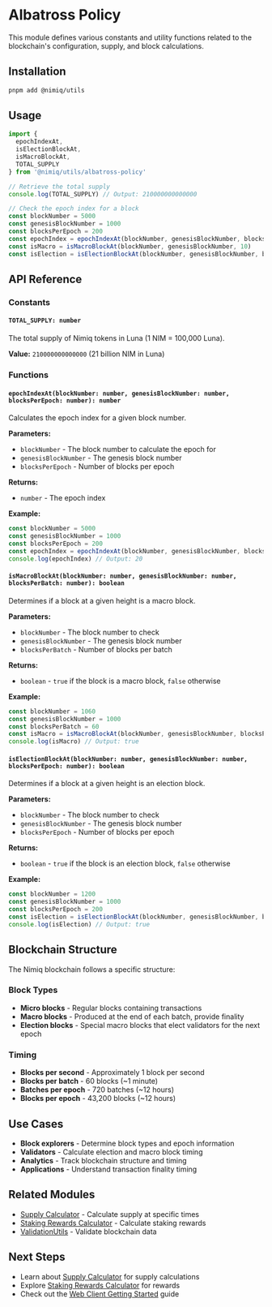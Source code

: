 # Albatross Policy

This module defines various constants and utility functions related to the blockchain's configuration, supply, and block calculations.

## Installation

```bash
pnpm add @nimiq/utils
```

## Usage

```typescript
import {
  epochIndexAt,
  isElectionBlockAt,
  isMacroBlockAt,
  TOTAL_SUPPLY
} from '@nimiq/utils/albatross-policy'

// Retrieve the total supply
console.log(TOTAL_SUPPLY) // Output: 210000000000000

// Check the epoch index for a block
const blockNumber = 5000
const genesisBlockNumber = 1000
const blocksPerEpoch = 200
const epochIndex = epochIndexAt(blockNumber, genesisBlockNumber, blocksPerEpoch)
const isMacro = isMacroBlockAt(blockNumber, genesisBlockNumber, 10)
const isElection = isElectionBlockAt(blockNumber, genesisBlockNumber, blocksPerEpoch)
```

## API Reference

### Constants

#### `TOTAL_SUPPLY: number`

The total supply of Nimiq tokens in Luna (1 NIM = 100,000 Luna).

**Value:** `210000000000000` (21 billion NIM in Luna)

### Functions

#### `epochIndexAt(blockNumber: number, genesisBlockNumber: number, blocksPerEpoch: number): number`

Calculates the epoch index for a given block number.

**Parameters:**
- `blockNumber` - The block number to calculate the epoch for
- `genesisBlockNumber` - The genesis block number
- `blocksPerEpoch` - Number of blocks per epoch

**Returns:**
- `number` - The epoch index

**Example:**
```typescript
const blockNumber = 5000
const genesisBlockNumber = 1000
const blocksPerEpoch = 200
const epochIndex = epochIndexAt(blockNumber, genesisBlockNumber, blocksPerEpoch)
console.log(epochIndex) // Output: 20
```

#### `isMacroBlockAt(blockNumber: number, genesisBlockNumber: number, blocksPerBatch: number): boolean`

Determines if a block at a given height is a macro block.

**Parameters:**
- `blockNumber` - The block number to check
- `genesisBlockNumber` - The genesis block number
- `blocksPerBatch` - Number of blocks per batch

**Returns:**
- `boolean` - `true` if the block is a macro block, `false` otherwise

**Example:**
```typescript
const blockNumber = 1060
const genesisBlockNumber = 1000
const blocksPerBatch = 60
const isMacro = isMacroBlockAt(blockNumber, genesisBlockNumber, blocksPerBatch)
console.log(isMacro) // Output: true
```

#### `isElectionBlockAt(blockNumber: number, genesisBlockNumber: number, blocksPerEpoch: number): boolean`

Determines if a block at a given height is an election block.

**Parameters:**
- `blockNumber` - The block number to check
- `genesisBlockNumber` - The genesis block number
- `blocksPerEpoch` - Number of blocks per epoch

**Returns:**
- `boolean` - `true` if the block is an election block, `false` otherwise

**Example:**
```typescript
const blockNumber = 1200
const genesisBlockNumber = 1000
const blocksPerEpoch = 200
const isElection = isElectionBlockAt(blockNumber, genesisBlockNumber, blocksPerEpoch)
console.log(isElection) // Output: true
```

## Blockchain Structure

The Nimiq blockchain follows a specific structure:

### Block Types

- **Micro blocks** - Regular blocks containing transactions
- **Macro blocks** - Produced at the end of each batch, provide finality
- **Election blocks** - Special macro blocks that elect validators for the next epoch

### Timing

- **Blocks per second** - Approximately 1 block per second
- **Blocks per batch** - 60 blocks (~1 minute)
- **Batches per epoch** - 720 batches (~12 hours)
- **Blocks per epoch** - 43,200 blocks (~12 hours)

## Use Cases

- **Block explorers** - Determine block types and epoch information
- **Validators** - Calculate election and macro block timing
- **Analytics** - Track blockchain structure and timing
- **Applications** - Understand transaction finality timing

## Related Modules

- [Supply Calculator](./supply-calculator) - Calculate supply at specific times
- [Staking Rewards Calculator](./staking-rewards-calculator) - Calculate staking rewards
- [ValidationUtils](./validation-utils) - Validate blockchain data

## Next Steps

- Learn about [Supply Calculator](./supply-calculator) for supply calculations
- Explore [Staking Rewards Calculator](./staking-rewards-calculator) for rewards
- Check out the [Web Client Getting Started](/web-client/getting-started) guide
